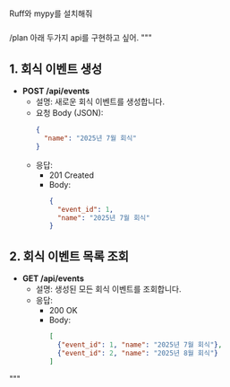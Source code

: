 ##
Ruff와 mypy를 설치해줘


###
/plan 아래 두가지 api를 구현하고 싶어.
"""
## 1. 회식 이벤트 생성

- **POST /api/events**
  - 설명: 새로운 회식 이벤트를 생성합니다.
  - 요청 Body (JSON):
    ```json
    {
      "name": "2025년 7월 회식"
    }
    ```
  - 응답:
    - 201 Created
    - Body:
      ```json
      {
        "event_id": 1,
        "name": "2025년 7월 회식"
      }
      ```

## 2. 회식 이벤트 목록 조회

- **GET /api/events**
  - 설명: 생성된 모든 회식 이벤트를 조회합니다.
  - 응답:
    - 200 OK
    - Body:
      ```json
      [
        {"event_id": 1, "name": "2025년 7월 회식"},
        {"event_id": 2, "name": "2025년 8월 회식"}
      ]
      ```
"""